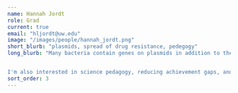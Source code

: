 ```yaml
---
name: Hannah Jordt
role: Grad
current: true
email: "hljordt@uw.edu"
image: "/images/people/hannah_jordt.png"
short_blurb: "plasmids, spread of drug resistance, pedegogy"
long_blurb: "Many bacteria contain genes on plasmids in addition to their chromosomes. Plasmids can confer advantages and costs to the host. I'm interested in this trade-off, and in determining under which environments plasmids are maintained in bacterial populations.


I'm also interested in science pedagogy, reducing achievement gaps, and exploring how active learning can best be used to increase student performance in STEM. "
sort_order: 3
---
```


